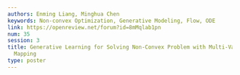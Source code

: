 ```yaml
---
authors: Enming Liang, Minghua Chen
keywords: Non-convex Optimization, Generative Modeling, Flow, ODE
link: https://openreview.net/forum?id=8mMqlab1pn
num: 35
session: 3
title: Generative Learning for Solving Non-Convex Problem with Multi-Valued Input-Solution
  Mapping
type: poster
---
```

